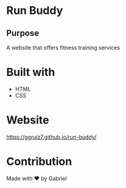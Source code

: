 # Run Buddy

## Purpose
A website that offers fitness training services

# Built with
* HTML
* CSS

# Website
https://ggruiz7.github.io/run-buddy/

# Contribution
Made with ❤️ by Gabriel
